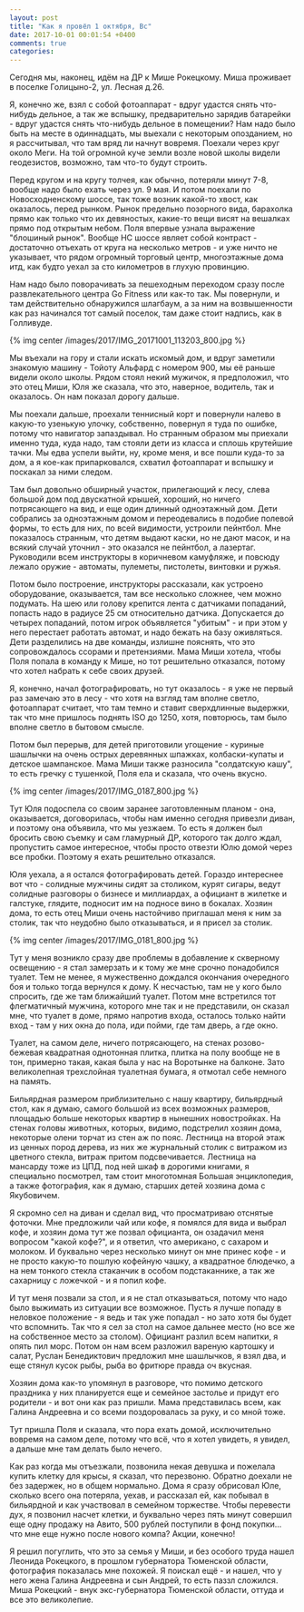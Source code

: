 ```yaml
---
layout: post
title: "Как я провёл 1 октября, Вс"
date: 2017-10-01 00:01:54 +0400
comments: true
categories: 
---
```

Сегодня мы, наконец, идём на ДР к Мише Рокецкому. Миша проживает в поселке Голицыно-2, ул. Лесная д.26.

Я, конечно же, взял с собой фотоаппарат - вдруг удастся снять что-нибудь дельное, а так же вспышку, предварительно зарядив батарейки - вдруг удастся снять что-нибудь дельное в помещении? Нам надо было быть на месте в одиннадцать, мы выехали с некоторым опозданием, но я рассчитывал, что там вряд ли начнут вовремя. Поехали через круг около Меги. На той огромной куче земли возле новой школы видели геодезистов, возможно, там что-то будут строить. 

Перед кругом и на кругу толчея, как обычно, потеряли минут 7-8, вообще надо было ехать через ул. 9 мая. И потом поехали по Новосходненскому шоссе, так тоже возник какой-то хвост, как оказалось, перед рынком. Рынок предельно позорного вида, барахолка прямо как только что их девяностых, какие-то вещи висят на вешалках прямо под открытым небом. Поля впервые узнала выражение "блошиный рынок". Вообще НС шоссе являет собой контраст - достаточно отъехать от круга на несколько метров - и уже ничто не указывает, что рядом огромный торговый центр, многоэтажные дома итд, как будто уехал за сто километров в глухую провинцию. 

Нам надо было поворачивать за пешеходным переходом сразу после развлекательного центра Go Fitness или как-то так. Мы повернули, и там действительно обнаружился шлагбаум, а за ним на возвышенности как раз начинался тот самый поселок, там даже стоит надпись, как в Голливуде.

{% img center /images/2017/IMG_20171001_113203_800.jpg %}

Мы въехали на гору и стали искать искомый дом, и вдруг заметили знакомую машину - Тойоту Альфард с номером 900, мы её раньше видели около школы. Рядом стоял некий мужичок, я предположил, что это отец Миши, Юля же сказала, что это, наверное, водитель, так и оказалось. Он нам показал дорогу дальше.

Мы поехали дальше, проехали теннисный корт и повернули налево в какую-то узенькую улочку, собственно, повернул я туда по ошибке, потому что навигатор запаздывал. Но странным образом мы приехали именно туда, куда надо, там стояли дети из класса и сплошь крутейшие тачки. Мы едва успели выйти, ну, кроме меня, и все пошли куда-то за дом, а я кое-как припарковался, схватил фотоаппарат и вспышку и поскакал за ними следом.

Там был довольно обширный участок, прилегающий к лесу, слева большой дом под двускатной крышей, хороший, но ничего потрясающего на вид, и еще один длинный одноэтажный дом. Дети собрались за одноэтажным домом и переодевались в подобие полевой формы, то есть для них, по всей видимости, устроили пейнтбол. Мне показалось странным, что детям выдают каски, но не дают масок, и на всякий случай уточнил - это оказался не пейнтбол, а лазертаг. Руководили всем инструкторы в коричневом камуфляже, и повсюду лежало оружие - автоматы, пулеметы, пистолеты, винтовки и ружья.

Потом было построение, инструкторы рассказали, как устроено оборудование, оказывается, там все несколько сложнее, чем можно подумать. На шею или голову крепится лента с датчиками попаданий, попасть надо в радиусе 25 см относительно датчика. Допускается до четырех попаданий, потом игрок объявляется "убитым" - и при этом у него перестает работать автомат, и надо бежать на базу оживляться. Дети разделились на две команды, излишне пояснять, что это сопровождалось ссорами и претензиями. Мама Миши хотела, чтобы Поля попала в команду к Мише, но тот решительно отказался, потому что хотел набрать к себе своих друзей.

Я, конечно, начал фотографировать, но тут оказалось - я уже не первый раз замечаю это в лесу - что хотя на взгляд там вполне светло, фотоаппарат считает, что там темно и ставит сверхдлинные выдержки, так что мне пришлось поднять ISO до 1250, хотя, повторюсь, там было вполне светло в бытовом смысле.


Потом был перерыв, для детей приготовили угощение - куриные шашлычки на очень острых деревянных шпажках, колбаски-купаты и детское шампанское. Мама Миши также разносила "солдатскую кашу", то есть гречку с тушенкой, Поля ела и сказала, что очень вкусно. 

{% img center /images/2017/IMG_0187_800.jpg %}

Тут Юля подоспела со своим заранее заготовленным планом - она, оказывается, договорилась, чтобы нам именно сегодня привезли диван, и поэтому она объявила, что мы уезжаем. То есть я должен был бросить свою съемку и сам гламурный ДР, которого так долго ждал, пропустить самое интересное, чтобы просто отвезти Юлю домой через все пробки. Поэтому я ехать решительно отказался.

Юля уехала, а я остался фотографировать детей. Гораздо интереснее вот что - солидные мужчины сидят за столиком, курят сигары, ведут солидные разговоры о бизнесе и миллиардах, а официант в жилетке и галстуке, глядите, подносит им на подносе вино в бокалах. Хозяин дома, то есть отец Миши очень настойчиво приглашал меня к ним за столик, так что неудобно было отказываться, и я присел за столик. 

{% img center /images/2017/IMG_0181_800.jpg %}

Тут у меня возникло сразу две проблемы в добавление к скверному освещению - я стал замерзать и к тому же мне срочно понадобился туалет. Тем не менее, я мужественно дождался окончания очередного боя и только тогда вернулся к дому. К несчастью, там не у кого было спросить, где же там ближайший туалет. Потом мне встретился тот флегматичный мужчина,  которого мне так и не представили, он сказал мне, что туалет в доме, прямо напротив входа, осталось только найти вход - там у них окна до пола, иди пойми, где там дверь, а где окно.

Туалет, на самом деле, ничего потрясающего, на стенах розово-бежевая квадратная однотонная плитка, плитка на полу вообще не в тон, примерно такая, какая была у нас на Воротынке на балконе. Зато великолепная трехслойная туалетная бумага, я отмотал себе немного на память.



Бильярдная размером приблизительно с нашу квартиру, бильярдный стол, как я думаю, самого большой из всех возможных размеров, площадью больше некоторых квартир в нынешних новостройках. На стенах головы животных, которых, видимо, подстрелил хозяин дома, некоторые олени торчат из стен аж по пояс. Лестница на второй этаж из ценных пород дерева, из них же журнальный столик с витражом из цветного стекла, витраж притом подсвечивается. Лестница на мансарду тоже из ЦПД, под ней шкаф в дорогими книгами, я специально посмотрел, там стоит многотомная Большая энциклопедия, а также фотография, как я думаю, старших детей хозяина дома с Якубовичем.

Я скромно сел на диван и сделал вид, что просматриваю отснятые фоточки. Мне предложили чай или кофе, я помялся для вида и выбрал кофе, и хозяин дома тут же позвал официанта, он озадачил меня вопросом "какой кофе?", и я ответил, что американо, с сахаром и молоком. И буквально через несколько минут он мне принес кофе - и не просто какую-то пошлую кофейную чашку, а квадратное блюдечко, а на нем тонкого стекла стаканчик в особом подстаканнике, а так же сахарницу с ложечкой - и я попил кофе.


И тут меня позвали за стол, и я не стал отказываться, потому что надо было выжимать из ситуации все возможное. Пусть я лучше попаду в неловкое положение - я ведь и так уже попадал - но зато хотя бы будет что вспомнить. Так что я сел за стол на самое дальнее место (но все же на собственное место за столом). Официант разлил всем напитки, я опять пил морс. Потом он нам всем разложил вареную картошку и салат, Руслан Бенедиктович предложил мне шашлычков, я взял два, и еще стянул кусок рыбы, рыба во фритюре правда оч вкусная.

Хозяин дома как-то упомянул в разговоре, что помимо детского праздника у них планируется еще и семейное застолье и придут его родители - и вот они как раз пришли. Мама представилась всем, как Галина Андреевна и со всеми поздоровалась за руку, и со мной тоже.

Тут пришла Поля и сказала, что пора ехать домой, исключительно вовремя на самом деле, потому что всё, что я хотел увидеть, я увидел, а дальше мне там делать было нечего.

Как раз когда мы отъезжали, позвонила некая девушка и пожелала купить клетку для крысы, я сказал, что перезвоню. Обратно доехали не без задержек, но в общем нормально. Дома я сразу обрисовал Юле, сколько всего она потеряла, уехав, и рассказал ей, как побывал в бильярдной и как участвовал в семейном торжестве. Чтобы перевести дух, я позвонил насчет клетки, и буквально через пять минут совершил еще одну продажу на Авито, 500 рублей поступили в фонд покупки... что мне еще нужно после нового компа? Акции, конечно!

Я решил погуглить, что это за семья у Миши, и без особого труда нашел Леонида Рокецкого, в прошлом губернатора Тюменской области, фотография показалась мне похожей. Я поискал ещё - и нашел, что у него жена Галина Андреевна и сын Андрей, то есть паззл сложился. Миша Рокецкий -  внук экс-губернатора Тюменской области, оттуда и все это великолепие.